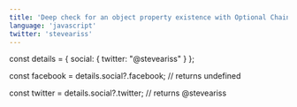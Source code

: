 ```yaml
---
title: 'Deep check for an object property existence with Optional Chaining'
language: 'javascript'
twitter: 'steveariss'
---
```


const details = {
social: {
twitter: "@steveariss"
}
};

const facebook = details.social?.facebook;
// returns undefined

const twitter = details.social?.twitter;
// returns @steveariss
